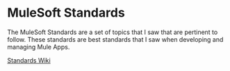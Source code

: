 # MuleSoft Standards

The MuleSoft Standards are a set of topics that I saw that are pertinent to follow. These standards are best standards that I saw when developing and managing Mule Apps.

[Standards Wiki](https://github.com/mspmac/mulesoft-standards/wiki)
